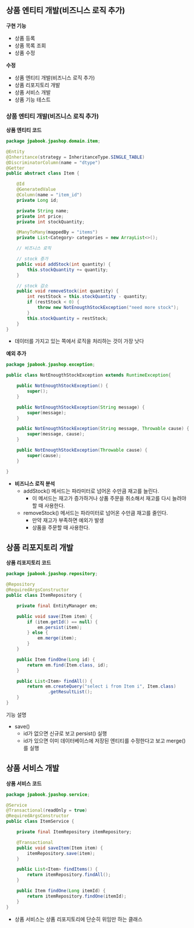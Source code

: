 ## 상품 엔티티 개발(비즈니스 로직 추가)

**구현 기능**

- 상품 등록
- 상품 목록 조회
- 상품 수정

**수정**

- 상품 엔티티 개발(비즈니스 로직 추가)
- 상품 리포지토리 개발
- 상품 서비스 개발
- 상품 기능 테스트

### 상품 엔티티 개발(비즈니스 로직 추가)

**상품 엔티티 코드**

```java
package jpabook.jpashop.domain.item;

@Entity
@Inheritance(strategy = InheritanceType.SINGLE_TABLE)
@DiscriminatorColumn(name = "dtype")
@Getter
public abstract class Item {

    @Id
    @GeneratedValue
    @Column(name = "item_id")
    private Long id;

    private String name;
    private int price;
    private int stockQuantity;

    @ManyToMany(mappedBy = "items")
    private List<Category> categories = new ArrayList<>();

    // 비즈니스 로직

    // stock 증가
    public void addStock(int quantity) {
        this.stockQuantity += quantity;
    }

    // stock 감소
    public void removeStock(int quantity) {
        int restStock = this.stockQuantity - quantity;
        if (restStock < 0) {
            throw new NotEnougthStockException("need more stock");
        }
        this.stockQuantity = restStock;
    }
}
```

- 데이터를 가지고 있는 쪽에서 로직을 처리하는 것이 가장 낫다

**예외 추가**

```java
package jpabook.jpashop.exception;

public class NotEnougthStockException extends RuntimeException{

    public NotEnougthStockException() {
        super();
    }

    public NotEnougthStockException(String message) {
        super(message);
    }

    public NotEnougthStockException(String message, Throwable cause) {
        super(message, cause);
    }

    public NotEnougthStockException(Throwable cause) {
        super(cause);
    }

}
```

- **비즈니스 로직 분석**
  - addStock() 메서드는 파라미터로 넘어온 수만큼 재고를 늘린다.
    - 이 메서드는 재고가 증가하거나 상품 주문을 취소해서 재고를 다시 늘려야 할 때 사용한다.
  - removeStock() 메서드는 파라미터로 넘어온 수만큼 재고를 줄인다.
    - 만약 재고가 부족하면 예외가 발생
    - 상품을 주문할 때 사용한다.

## 상품 리포지토리 개발

**상품 리포지토리 코드**

```java
package jpabook.jpashop.repository;

@Repository
@RequiredArgsConstructor
public class ItemRepository {

    private final EntityManager em;

    public void save(Item item) {
        if (item.getId() == null) {
            em.persist(item);
        } else {
            em.merge(item);
        }
    }

    public Item findOne(Long id) {
        return em.find(Item.class, id);
    }

    public List<Item> findAll() {
        return em.createQuery("select i from Item i", Item.class)
                .getResultList();
    }
}
```

기능 설명

- save()
  - id가 없으면 신규로 보고 persist() 실행
  - id가 있으면 이미 데이터베이스에 저장된 엔티티를 수정한다고 보고 merge()를 실행

## 상품 서비스 개발

**상품 서비스 코드**

```java
package jpabook.jpashop.service;

@Service
@Transactional(readOnly = true)
@RequiredArgsConstructor
public class ItemService {

    private final ItemRepository itemRepository;

    @Transactional
    public void saveItem(Item item) {
        itemRepository.save(item);
    }

    public List<Item> findItems() {
        return itemRepository.findAll();
    }

    public Item findOne(Long itemId) {
        return itemRepository.findOne(itemId);
    }
}
```

- 상품 서비스는 상품 리포지토리에 단순히 위임만 하는 클래스
